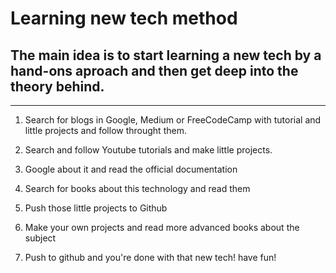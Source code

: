 # Learning new tech method

## The main idea is to start learning a new tech by a hand-ons aproach and then get deep into the theory behind.
---
1. Search for blogs in Google, Medium or FreeCodeCamp with tutorial and little projects and follow throught them.

2. Search and follow Youtube tutorials and make little projects.

3. Google about it and read the official documentation

4. Search for books about this technology and read them

5. Push those little projects to Github

6. Make your own projects and read more advanced books about the subject

7. Push to github and you're done with that new tech! have fun!
